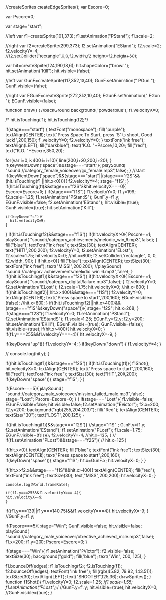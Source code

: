    //createSprites
 createEdgeSprites();
var Escore=0;

var Pscore=0;

var stage="start";

//left
var f1=createSprite(101,373);
f1.setAnimation("PStand");
f1.scale=2;

//right
var f2=createSprite(299,373);
f2.setAnimation("EStand");
f2.scale=2;
f2.velocityY=-4;
//f2.setCollider("rectangle",0,0,f2.width,f2.height=f2.height+30);

var hit=createSprite(124,190,18,6);
hit.shapeColor=("brown");
hit.setAnimation("Kill");
hit.visible=(false);

//left
var GunF=createSprite(117,352,10,40);
GunF.setAnimation(" PGun ");
GunF.visible=(false);

//right
var EGunF=createSprite(272,352,10,40);
EGunF.setAnimation(" EGun ");
EGunF.visible=(false);

function draw() {
  //backGround
  background("powderblue");
  f1.velocityX=0;
  
 /* hit.isTouching(f1);
   hit.isTouching(f2);*/
 
   
 if(stage==="start") {
  textFont("monospace");
  fill("purple");
  textAlign(CENTER);
  text("Press Space To Start, press 'S' to shoot, Good luck!",200,150);
  f1.velocityY=0;
  f2.velocityY=0;
 }
  textFont("ink free");
  textAlign(LEFT);
  fill("darkblue");
  text("K.O. "+Pscore,10,20);
  fill("red");
  text("K.O. "+Escore,350,20);
  
  for(var i=0;i<400;i=i+10){
    line(200,i+20,200,i+20);
  }
  if(keyWentDown("space")&&stage==="start"){
    playSound( "sound://category_female_voiceover/go_female.mp3",false);
  }
  //start
  if(keyWentDown("space")&&(stage==="start"||(stage==="f2S"&&(hit.isTouching(f1)||hit.x<0)))){ 
    f2.velocityY=4;
    stage="f1S";
  }
  if(hit.isTouching(f1)&&stage==="f2S"&&hit.velocityX===0){
    Escore=Escore+0;
  }
  if(stage==="f1S"){
    f1.velocityY=0;
    f1.y=199;
    f2.scale=1.25;
    f1.setAnimation("PStandS");
   GunF.y=f1.y;
   EGunF.visible=false;
   f2.setAnimation("EStand");
    hit.visible=(true);
    GunF.visible=(true);
   hit.setAnimation("Kill");
  
    if(keyDown("s")){
      hit.velocityX=9;
    }
   
  }
     if(hit.isTouching(f2)&&stage==="f1S"){
      if(hit.velocityX>0){
      Pscore+=1;
      playSound( "sound://category_achievements/melodic_win_6.mp3",false);
      }
      fill("blue");
      textFont("ink free");
      textSize(30);
      textAlign(CENTER);
      text("HIT!",200,200);
      f2.velocityY=0;
      f2.setAnimation("ELost");
      f2.scale=1.75;
      hit.velocityX=0;
      //hit.x=800;
      f2.setCollider("rectangle", 0, 0, f2.width, 90);
    }
    if(hit.x<0){
      fill("blue");
      textAlign(CENTER);
      textSize(30);
      textFont("ink free");
      text("MISS!",200,200);
      //playSound( "sound://category_achievements/melodic_win_6.mp3",false);
    }
    if((hit.isTouching(f1))&&stage==="f2S"){
      if(hit.velocityX<0){
      Escore+=1;
     playSound( "sound://category_digital/failure.mp3",false);
      }
      f2.velocityY=0;
      f2.setAnimation("ELost");
      f2.scale=1.75;
      hit.velocityX=0;
      //hit.x=800;
    }
  if((hit.isTouching(f2)||hit.x>400)&&stage==="f1S"){
      f2.velocityY=0;
      textAlign(CENTER);
      text("Press space to start",200,160);
    EGunF.visible=(false);
    //hit.x=800;
    }
  if((hit.isTouching(f2)||hit.x>400)&&(stage==="f1S"&&keyDown("space"))){
      stage="f2S";
      hit.x=268;
    }
   if(stage==="f2S"){
    f1.velocityY=0;
    f1.setAnimation("PStand");
    f2.setAnimation("EStandS");
    f1.scale=1.25;
    EGunF.y=f2.y;
    f2.y=200;
    hit.setAnimation("EKill");
    EGunF.visible=(true);
    GunF.visible=(false);
    hit.visible=(true);
    if(hit.x>400){
    hit.velocityX=0;
    }
  if(f1.y===255&&f1.velocityY===-4){
  hit.velocityX=-9;
     }
  
  if(keyDown("up")){
    f1.velocityY=-4;
  }
  if(keyDown("down")){
    f1.velocityY=4;
  }

   // console.log(hit.y);
    }

  if((hit.isTouching(f1))&&stage==="f2S"){
    if(hit.isTouching(f1)){
    f1Shot();
    hit.velocityX=0;
    textAlign(CENTER);
    text("Press space to start",200,160);
    fill("red");
    textFont("ink free");
    textSize(30);
    text("HIT",200,200);
    if(keyDown("space")){
      stage="f1S";
    }
  }
  
  if(Escore===5){
    playSound( "sound://category_male_voiceover/mission_failed_male.mp3",false);
    stage="Lost";
    Pscore=Escore=0;
  }
  }
   if(stage==="Lost"){
     f1.visible=false;
     EGunF.visible=false;
     hit.visible=false;
     f2.setAnimation("EVictor");
     f2.x=200;
     f2.y=200;
     background("rgb(255,204,203)");
     fill("Red");
     textAlign(CENTER);
     textSize("30");
     text("LOST",200,125);
   }

  if((hit.isTouching(f1))&&stage==="f2S"){
    //stage="f1S" ;
    GunF.y=f1.y;
    f2.setAnimation("EStand");
    f1.setAnimation("PLost");
    f1.scale=1.75;
    EGunF.visible=(false);
    f2.velocityY=-4;
    //hit.x=125; 
  }
 // if(f1.setAnimation("PLost")&&stage==="f2S"){
  //  hit.x=125;}
    
  if(hit.x<0){
    textAlign(CENTER);
    fill("blue");
    textFont("ink free");
    textSize(30);
    textAlign(CENTER);
    text("Press space to start",200,160);
    if(keyDown("space")){
      stage="f1S";
      hit.x=GunF.x; 
      hit.velocityX=0; 
    }
  }
  
  if(hit.x>f2.x&&stage==="f1S"&&hit.x>400){
    textAlign(CENTER);
    fill("red");
    textFont("ink free");
    textSize(30);
    text("MISS",200,200);
    hit.velocityX=0;
    }
    
    console.log(World.frameRate);
     
    if(f1.y===255&&f1.velocityY===-4){
    hit.velocityX=-9;
    }
   if((f1.y===139||f1.y===140.75)&&f1.velocityY===4){
    hit.velocityX=-9;
    }
  //GunF.y=f1.y;
  
  if(Pscore===5){
    stage="Win";
    GunF.visible=false;
    hit.visible=false;
    playSound( "sound://category_male_voiceover/objective_achieved_male.mp3",false);
    f1.x=200;
    f1.y=200;
    Pscore=Escore=0;
  }
  
  if(stage==="Win"){
    f1.setAnimation("PVictor");
    f2.visible=false;
    textSize(30);
    background("gold");
    fill("blue");
    text("Win", 200, 125);
  }
  
  
  f1.bounceOff(edges);
  f1.isTouching(f2);
  f2.isTouching(f1);
  f2.bounceOff(edges);
textFont("ink free"); 
  fill(rgb(45.82, 79.92, 143.51));
  textSize(30);
  textAlign(LEFT);
  text("SHOOTER",125,36);
  drawSprites();
}
function f1Shot(){
    f1.velocityY=0;
    f2.scale=1.25;
    /*f1.scale=1.55;
    f1.setAnimation("PLost");*/
   //GunF.y=f1.y;
    hit.visible=(true);
    hit.velocityX=0;
    //GunF.visible=(true);
}
